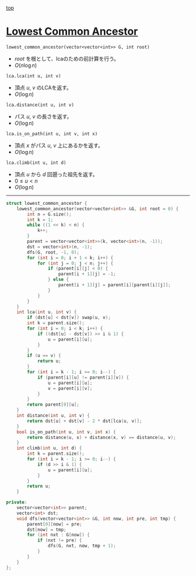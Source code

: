 [top](../../README.md)

# [Lowest Common Ancestor](./lca.hpp)

`lowest_common_ancestor(vector<vector<int>> G, int root)`
- $root$ を根として、lcaのための前計算を行う。
- $O(n\log{n})$

`lca.lca(int u, int v)`
- 頂点 $u$, $v$ のLCAを返す。
- $O(\log{n})$

`lca.distance(int u, int v)`
- パス $u$, $v$ の長さを返す。
- $O(\log{n})$

`lca.is_on_path(int u, int v, int x)`
- 頂点 $x$ がパス $u$, $v$ 上にあるかを返す。
- $O(\log{n})$

`lca.climb(int u, int d)`
- 頂点 $u$ から $d$ 回遡った祖先を返す。
- $0\le u < n$
- $O(\log{n})$

---

```cpp
struct lowest_common_ancestor {
    lowest_common_ancestor(vector<vector<int>> &G, int root = 0) {
        int n = G.size();
        int k = 1;
        while ((1 << k) < n) {
            k++;
        }
        parent = vector<vector<int>>(k, vector<int>(n, -1));
        dst = vector<int>(n, -1);
        dfs(G, root, -1, 0);
        for (int i = 0; i + 1 < k; i++) {
            for (int j = 0; j < n; j++) {
                if (parent[i][j] < 0) {
                    parent[i + 1][j] = -1;
                } else {
                    parent[i + 1][j] = parent[i][parent[i][j]];
                }
            }
        }
    }
    int lca(int u, int v) {
        if (dst[u] < dst[v]) swap(u, v);
        int k = parent.size();
        for (int i = 0; i < k; i++) {
            if ((dst[u] - dst[v]) >> i & 1) {
                u = parent[i][u];
            }
        }
        if (u == v) {
            return u;
        }
        for (int i = k - 1; i >= 0; i--) {
            if (parent[i][u] != parent[i][v]) {
                u = parent[i][u];
                v = parent[i][v];
            }
        }
        return parent[0][u];
    }
    int distance(int u, int v) {
        return dst[u] + dst[v] - 2 * dst[lca(u, v)];
    }
    bool is_on_path(int u, int v, int x) {
        return distance(u, x) + distance(x, v) == distance(u, v);
    }
    int climb(int u, int d) {
        int k = parent.size();
        for (int i = k - 1; i >= 0; i--) {
            if (d >> i & 1) {
                u = parent[i][u];
            }
        }
        return u;
    }

private:
    vector<vector<int>> parent;
    vector<int> dst;
    void dfs(vector<vector<int>> &G, int now, int pre, int tmp) {
        parent[0][now] = pre;
        dst[now] = tmp;
        for (int nxt : G[now]) {
            if (nxt != pre) {
                dfs(G, nxt, now, tmp + 1);
            }
        }
    }
};
```